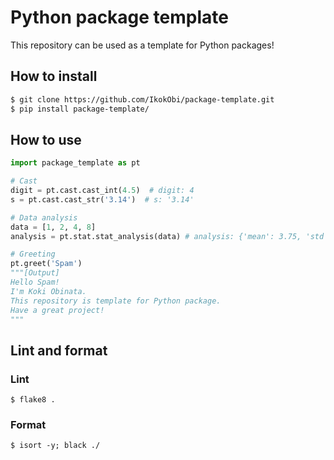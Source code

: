 # Python package template

This repository can be used as a template for Python packages!


## How to install
```bash
$ git clone https://github.com/IkokObi/package-template.git
$ pip install package-template/
```

## How to use
```python
import package_template as pt

# Cast
digit = pt.cast.cast_int(4.5)  # digit: 4
s = pt.cast.cast_str('3.14')  # s: '3.14'

# Data analysis
data = [1, 2, 4, 8]
analysis = pt.stat.stat_analysis(data) # analysis: {'mean': 3.75, 'std': 2.680951323690902}

# Greeting
pt.greet('Spam')
"""[Output]
Hello Spam!
I'm Koki Obinata.
This repository is template for Python package.
Have a great project!  
"""
```

## Lint and format
### Lint
```
$ flake8 .
```

### Format
```
$ isort -y; black ./
```

